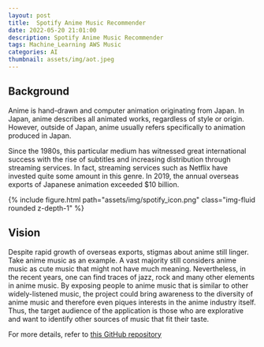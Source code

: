 ```yaml
---
layout: post
title:  Spotify Anime Music Recommender
date: 2022-05-20 21:01:00
description: Spotify Anime Music Recommender
tags: Machine_Learning AWS Music
categories: AI
thumbnail: assets/img/aot.jpeg
---
```

## Background
Anime is hand-drawn and computer animation originating from Japan. In Japan, anime describes all animated works, regardless of style or origin. However, outside of Japan, anime usually refers specifically to animation produced in Japan.

Since the 1980s, this particular medium has witnessed great international success with the rise of subtitles and increasing distribution through streaming services. In fact, streaming services such as Netflix have invested quite some amount in this genre. In 2019, the annual overseas exports of Japanese animation exceeded $10 billion.

<div class="row mt-3">
    <div class="col-sm mt-3 mt-md-0">
        {% include figure.html path="assets/img/spotify_icon.png" class="img-fluid rounded z-depth-1" %}
    </div>
</div>


## Vision
Despite rapid growth of overseas exports, stigmas about anime still linger. Take anime music as an example. A vast majority still considers anime music as cute music that might not have much meaning. Nevertheless, in the recent years, one can find traces of jazz, rock and many other elements in anime music. By exposing people to anime music that is similar to other widely-listened music, the project could bring awareness to the diversity of anime music and therefore even piques interests in the anime industry itself. Thus, the target audience of the application is those who are explorative and want to identify other sources of music that fit their taste.

For more details, refer to [this GitHub repository](https://github.com/simonzhu97/2022-Spotify-Anime-music-Recommender)


